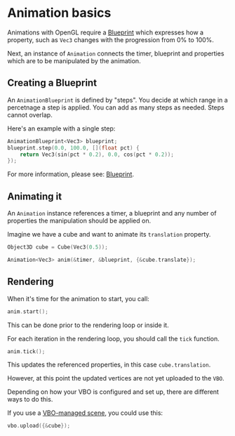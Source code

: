 # Animation basics

Animations with OpenGL require a [Blueprint](blueprint.md) which expresses how a property, such as ``Vec3`` changes with the progression
from 0% to 100%.

Next, an instance of ``Animation`` connects the timer, blueprint and properties which are to be
manipulated by the animation.

## Creating a Blueprint
An ``AnimationBlueprint`` is defined by "steps". You decide at which range in a percetnage
a step is applied. You can add as many steps as needed. Steps cannot overlap.

Here's an example with a single step:

````c++
AnimationBlueprint<Vec3> blueprint;
blueprint.step(0.0, 100.0, [](float pct) {
    return Vec3(sin(pct * 0.2), 0.0, cos(pct * 0.2));
});
````

For more information, please see: [Blueprint](blueprint.md).

## Animating it
An ``Animation`` instance references a timer, a blueprint and any number
of properties the manipulation should be applied on.

Imagine we have a cube and want to animate its ``translation`` property.

````c++
Object3D cube = Cube(Vec3(0.5));

Animation<Vec3> anim(&timer, &blueprint, {&cube.translate});
````

## Rendering
When it's time for the animation to start, you call:

````c++
anim.start();
````

This can be done prior to the rendering loop or inside it.

For each iteration in the rendering loop, you should call the ``tick`` function.

````c++
anim.tick();
````

This updates the referenced properties, in this case ``cube.translation``.

However, at this point the updated vertices are not yet uploaded to the ``VBO``.

Depending on how your VBO is configured and set up, there are different ways to do this.

If you use a [VBO-managed scene](../vertex/vbo-scene.md), you could use this:

````c++
vbo.upload({&cube});
````
